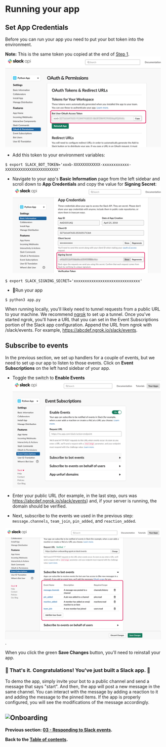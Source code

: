 # Running your app

## Set App Credentials

Before you can run your app you need to put your bot token into the environment.

**Note:** This is the same token you copied at the end of [Step 1](/tutorial/01-creating-the-slack-app.md#add-a-bot-user).
![Copy bot token](assets/bot-token.png)

- Add this token to your environment variables:

```
$ export SLACK_BOT_TOKEN='xoxb-XXXXXXXXXXXX-xxxxxxxxxxxx-XXXXXXXXXXXXXXXXXXXXXXXX'
```

- Navigate to your app's **Basic Information** page from the left sidebar and scroll down to **App Credentials** and copy the value for **Signing Secret**:
  ![Copy signing secret](assets/signing-secret.png)

```
$ export SLACK_SIGNING_SECRET='xxxxxxxxxxxxxxxxxxxxxxxxxxxxxx'
```

- 🏁Run your app

```
$ python3 app.py
```

When running locally, you'll likely need to tunnel requests from a public URL to your machine. We recommend [ngrok](https://ngrok.com/) to set up a tunnel. Once you've started ngrok, you'll have a URL that you can set in the Event Subscriptions portion of the Slack app configuration. Append the URL from ngrok with /slack/events. For example, https://abcdef.ngrok.io/slack/events.

## Subscribe to events

In the previous section, we set up handlers for a couple of events, but we need to set up our app to listen to those events. Click on **Event Subscriptions** on the left hand sidebar of your app.

- Toggle the switch to **Enable Events**
  ![Enable events](assets/enable-events.png)

- Enter your public URL (for example, in the last step, ours was https://abcdef.ngrok.io/slack/events) and, if your server is running, the domain should be verified.

- Next, subscribe to the events we used in the previous step: `message.channels`, `team_join`, `pin_added`, and `reaction_added`.

![Subscribe to events](assets/subscribe-events.png).

When you click the green **Save Changes** button, you'll need to reinstall your app.

### 🎉 That's it. Congratulations! You've just built a Slack app. 🤖

To demo the app, simply invite your bot to a public channel and send a message that says "start". And then, the app will post a new message in the same channel. You can interact with the message by adding a reaction to it and adding the message to the pinned items. If the app is properly configured, you will see the modifications of the message accordingly.

## ![Onboarding](https://user-images.githubusercontent.com/3329665/56870674-ab02b300-69c7-11e9-9101-eb823235f3c2.gif)

**Previous section: [03 - Responding to Slack events](03-responding-to-slack-events.md).**

**Back to the [Table of contents](README.md#table-of-contents).**
